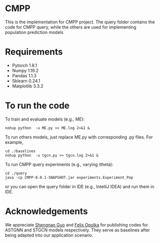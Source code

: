 # CMPP
This is the implementation for CMPP project. The query folder contains the code for CMPP query, 
while the others are used for implementing population prediction models

# Requirements

- Pytorch 1.8.1
- Numpy 1.19.2
- Pandas 1.1.3
- Sklearn 0.24.1
- Matplotlib 3.3.2

# To run the code
To train and evaluate models (e.g., ME):
``` 
nohup python  -u ME.py >> ME.log 2>&1 &
```
To run others models, just replace ME.py with corresponding .py files. For example,
``` 
cd ./baselines
nohup python  -u tgcn.py >> tgcn.log 2>&1 &
```

To run CMPP query experiments (e.g., varying \theta):
``` 
cd ./query
java -cp CMPP-0.0.1-SNAPSHOT.jar experiments.Experiment_Pop
```
or you can open the query folder in IDE (e.g., IntelliJ IDEA) and run them in IDE.

[//]: # (# Notes)

[//]: # (- We only provide a sample data set here as the size of the whole data sets &#40;> 3GB&#41; far exceeds the allowed maximum size &#40;i.e., 100MB&#41;. We will try to figure out)

[//]: # (other ways to publicize the whole data sets.)

[//]: # (- Any question please contact xiaol@ruc.dk )
# Acknowledgements
We appreciate [Shengnan Guo](https://github.com/guoshnBJTU/ASTGNN) and [Felix Opolka](https://github.com/FelixOpolka/STGCN-PyTorch) for publishing codes for ASTGNN and STGCN models respectively. They serve as 
baselines after being adapted into our application scenario.



